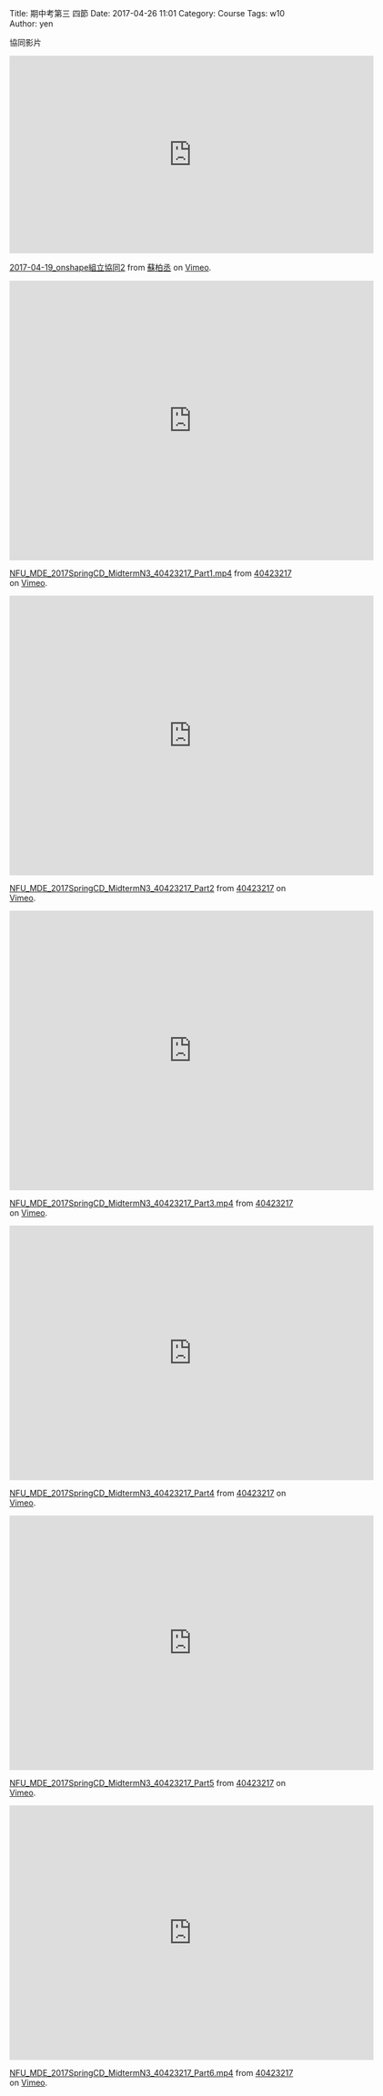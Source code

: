 Title: 期中考第三 四節
Date: 2017-04-26 11:01
Category: Course
Tags: w10
Author: yen


<!-- PELICAN_END_SUMMARY -->
<p>協同影片</p>
<iframe src="https://player.vimeo.com/video/213789183" width="640" height="347" frameborder="0" webkitallowfullscreen mozallowfullscreen allowfullscreen></iframe>
<p><a href="https://vimeo.com/213789183">2017-04-19_onshape組立協同2</a> from <a href="https://vimeo.com/user45596496">蘇柏丞</a> on <a href="https://vimeo.com">Vimeo</a>.</p>
<iframe src="https://player.vimeo.com/video/213788229" width="640" height="491" frameborder="0" webkitallowfullscreen mozallowfullscreen allowfullscreen></iframe>
<p><a href="https://vimeo.com/213788229">NFU_MDE_2017SpringCD_MidtermN3_40423217_Part1.mp4</a> from <a href="https://vimeo.com/user61170413">40423217</a> on <a href="https://vimeo.com">Vimeo</a>.</p>
<iframe src="https://player.vimeo.com/video/213788213" width="640" height="491" frameborder="0" webkitallowfullscreen mozallowfullscreen allowfullscreen></iframe>
<p><a href="https://vimeo.com/213788213">NFU_MDE_2017SpringCD_MidtermN3_40423217_Part2</a> from <a href="https://vimeo.com/user61170413">40423217</a> on <a href="https://vimeo.com">Vimeo</a>.</p>
<iframe src="https://player.vimeo.com/video/213788226" width="640" height="491" frameborder="0" webkitallowfullscreen mozallowfullscreen allowfullscreen></iframe>
<p><a href="https://vimeo.com/213788226">NFU_MDE_2017SpringCD_MidtermN3_40423217_Part3.mp4</a> from <a href="https://vimeo.com/user61170413">40423217</a> on <a href="https://vimeo.com">Vimeo</a>.</p>
<iframe src="https://player.vimeo.com/video/213788277" width="640" height="447" frameborder="0" webkitallowfullscreen mozallowfullscreen allowfullscreen></iframe>
<p><a href="https://vimeo.com/213788277">NFU_MDE_2017SpringCD_MidtermN3_40423217_Part4</a> from <a href="https://vimeo.com/user61170413">40423217</a> on <a href="https://vimeo.com">Vimeo</a>.</p><iframe src="https://player.vimeo.com/video/213788308" width="640" height="447" frameborder="0" webkitallowfullscreen mozallowfullscreen allowfullscreen></iframe>
<p><a href="https://vimeo.com/213788308">NFU_MDE_2017SpringCD_MidtermN3_40423217_Part5</a> from <a href="https://vimeo.com/user61170413">40423217</a> on <a href="https://vimeo.com">Vimeo</a>.</p>
<iframe src="https://player.vimeo.com/video/213789354" width="640" height="447" frameborder="0" webkitallowfullscreen mozallowfullscreen allowfullscreen></iframe>
<p><a href="https://vimeo.com/213789354">NFU_MDE_2017SpringCD_MidtermN3_40423217_Part6.mp4</a> from <a href="https://vimeo.com/user61170413">40423217</a> on <a href="https://vimeo.com">Vimeo</a>.</p>
<link href="./../data/madeleine/src/css/Madeleine.css" rel="stylesheet">
<script src="./../data/madeleine/src/lib/stats.js"></script>
<script src="./../data/madeleine/src/lib/detector.js"></script>
<script src="./../data/madeleine/src/lib/three.min.js"></script>
<script src="./../data/madeleine/src/Madeleine.js"></script>

<div id="target" class="madeleine"></div>

<script>
window.onload = function(){
    var madeleine = new Madeleine({
      target: 'target', // target div id
      data: './../data/Four Bar Assembly.stl', // data path
      path: './../data/madeleine/src/' // path to source directory from current html file
    });
}; 
</script>
